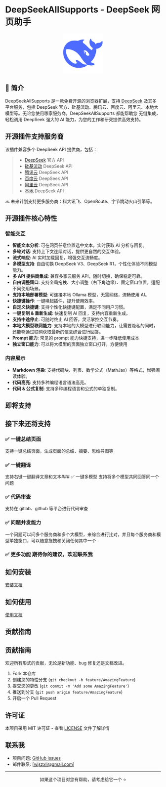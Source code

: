 # DeepSeekAllSupports - DeepSeek 网页助手

<div align="center">

<img src="public/icons/icon128.png" alt="DeepSeekAllSupports" width="128" />

</div>

## 📖 简介

DeepSeekAllSupports 是一款免费开源的浏览器扩展，支持 [DeepSeek](https://deepseek.com) 及其多平台服务，包括 DeepSeek 官方、硅基流动、腾讯云、百度云、阿里云、本地大模型等。无论您使用哪家服务商，DeepSeekAllSupports 都能帮助您 无缝集成，轻松调用 DeepSeek 强大的 AI 能力，为您的工作和研究提供高效支持。

## 开源插件支持服务商

该插件兼容多个 DeepSeek API 提供商，包括：

> - [DeepSeek](https://deepseek.com) 官方 API
> - [硅基流动](https://cloud.siliconflow.cn/i/lStn36vH) DeepSeek API
> - [腾讯云](https://cloud.tencent.com/document/product/1772/115969) DeepSeek API
> - [百度云](https://console.bce.baidu.com/iam/#/iam/apikey/list) DeepSeek API
> - [阿里云](https://bailian.console.aliyun.com/?apiKey=1#/api-key) DeepSeek API
> - [本地](https://ollama.com/) DeepSeek API

🔜 未来计划支持更多服务商：科大讯飞、OpenRoute、字节跳动火山引擎等。

## 开源插件核心特性

### 智能交互

- **智能文本分析**: 可在网页任意位置选中文本，实时获取 AI 分析与回复。
- **多轮对话**: 支持上下文连续对话，提供更自然的交互体验。
- **流式响应**: AI 实时加载回复，增强交互流畅度。
- **多模型支持**: 自由切换 DeepSeek V3、DeepSeek R1，个性化体验不同模型能力。
- **多 API 提供商集成**: 兼容多家云服务 API，随时切换，确保稳定可靠。
- **自由调整窗口**: 支持全局拖拽、大小调整（右下角边缘）、固定窗口位置，适配不同使用场景。
- **支持本地部署模型**: 可连接本地 Ollama 模型，无需网络，流畅使用 AI。
- **快捷键操作**: 一键唤起插件，提升使用效率。
- **自定义快捷键**: 支持个性化快捷键配置，满足不同用户习惯。
- **一键复制 & 重新生成**: 快速复制 AI 回复，支持内容重新生成。
- **支持中途停止**: 可随时终止 AI 回答，灵活掌控交互节奏。
- **本地大模型联网能力**: 支持本地的大模型进行联网能力，让需要隐私的同时，还能够通过联网获取最新的信息综合进行回答。
- **Prompt 能力**: 常见的 prompt 能力快捷支持，进一步降低使用成本
- **独立窗口能力**: 可以将大模型的页面独立窗口打开，方便使用

### 内容展示

- **Markdown 渲染**: 支持代码块、列表、数学公式（MathJax）等格式，增强阅读体验。
- **代码高亮**: 支持多种编程语言语法高亮。
- **代码 & 公式复制**: 支持多种编程语言和公式的单独复制。

## 即将支持


## 接下来还将支持
### ✅ 一键总结页面
支持一键总结页面，生成页面的总结、摘要、思维导图等
### ✅ 一键翻译
支持右键一键翻译文章和文本### ✅ 一键多模型
支持将多个模型共同回答同一个问题
### ✅ 代码审查
支持在 gitlab、github 等平台进行代码审查
### ✅ 问题并发能力
一个问题可以问多个服务商和多个大模型，来综合进行比对，并且每个服务商和模型单独窗口，可以随意拖拽和关闭任何其中一个
### ✅ 更多功能 期待你的建议，欢迎联系我

## 如何安装

[安装文档](./public/doc/install.zh-CN.md)

## 如何使用

[使用文档](./public/doc/use.zh-CN.md)

## 贡献指南

## 贡献指南

欢迎所有形式的贡献，无论是新功能、bug 修复还是文档改进。

1. Fork 本仓库
2. 创建您的特性分支 (`git checkout -b feature/AmazingFeature`)
3. 提交您的更改 (`git commit -m 'Add some AmazingFeature'`)
4. 推送到分支 (`git push origin feature/AmazingFeature`)
5. 开启一个 Pull Request

## 许可证

本项目采用 MIT 许可证 - 查看 [LICENSE](LICENSE) 文件了解详情

## 联系我

- 项目问题: [GitHub Issues](https://github.com/wjszxli/DeepSeekAllSupports/issues)
- 邮件联系: [wjszxli@gmail.com]

---

<div align="center">
如果这个项目对您有帮助，请考虑给它一个 ⭐️
</div>
